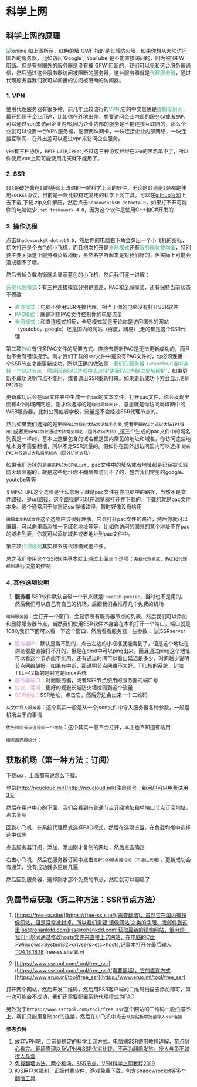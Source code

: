 # 科学上网

## 科学上网的原理

<img :src="$withBase('/online.png')" alt="online">
如上图所示，红色的墙`GWF`指的是长城防火墙，如果你想从大陆访问国外的服务器，比如访问`Google`,`YouTube`是不能直接访问的，因为被`GFW`阻断。但是有些国外的服务器是没有被`GFW`阻断的，我们可以先和这台服务器通信，然后通过这台服务器访问被阻断的服务器，这台服务器就是<font color=#3eaf7c>代理服务器</font>，通过代理服务器我们就可以间接的访问被阻断的访问器。

### 1. VPN
使用代理服务器有很多种，前几年比较流行的<font color=#3eaf7c>VPN</font>,它的中文意思是<font color=#3eaf7c>虚拟专用网</font>，最开始用于企业用途，比如你在外地出差，想要访问企业内部的服务`OA`或者`ERP`，可以通过vpn来访问企业内部,因为企业内部的服务是不能连接互联网的，那么企业就可以设置一台VPN服务器，配置两块网卡，一块连接企业内部网络，一块连接互联网，在外出差可以通过vpn来访问企业服务。

`VPN`有三种协议，`PPTP`,`L2TP`,`IPSec`,不过这三种协议已经在`GFW`的黑名单中了，所以你使用vpn上网可能使用几天就不能用了。

### 2. SSR
`SSR`是破娃酱在`SS`的基础上改进的一款科学上网的软件，无论是`SS`还是`SSR`都是使用`SOCKS5`协议，目前是一款比较稳定易用的科学上网工具。可以在[github官网](https://github.com/shadowsocksrr/shadowsocksr-csharp/releases)上去下载,下载.zip文件解压，然后点击`ShadowsocksR-dotnet4.0`，如果打不开可能你的电脑缺少`.net framework 4.0`，因为这个软件是使用C++和C#开发的

### 3. 操作流程
点击`ShadowsocksR-dotnet4.0`，然后你的电脑右下角会弹出一个小飞机的图标，初次打开是个白色的小飞机，而且初次打开是<font color=#3eaf7c>全局模式</font>还有<font color=#3eaf7c>服务器负载均衡</font>，特别要主要关掉这个服务器负载均衡，虽然名字听起来是对我们好的，但实际上可能会造成翻不了墙。

然后去掉负载均衡就会显示蓝色的小飞机，然后我们逐一讲解：

<font color=#3eaf7c>系统代理模式</font>：有三种连接模式分别是直连，PAC和全局模式，还有保持当前状态不修改
+ <font color=#3eaf7c>直连模式</font>：电脑不使用SSR连接代理，相当于你的电脑没有打开SSR软件
+ <font color=#3eaf7c>PAC模式</font>：就是利用PAC文件控制你的电脑流量
+ <font color=#3eaf7c>全局模式</font>：和直连模式相反，全局模式就是无论你是访问国外的网站（youtobe，google）还是国内的网站（百度，网易）,走的都是这个SSR代理

第二项<font color=#3eaf7c>PAC</font>有很多PAC文件的配置方式。直接去更新PAC是无法更新成功的，而且也不会有错误提示。刚才我们下载的ssr文件中是没有PAC文件的，你必须连接一个SSR节点才能更新成功。所以正确的做法是：<font color=#3eaf7c>我们在服务器->woocloud当中选择一个SSR节点，然后回到PAC选项中去选择'更新PAC为绕过局域网IP'</font>，如果更新不成功说明节点不能用，或者退出SSR重新打来。如果更新成功下方会显示`更新PAC成功`

更新成功后会在ssr文件夹中生成一个`pac`的文本文件，打开pac文件，你会发现里面有4个局域网网段，刚才你选择的是`绕过局域网IP`，意思就是你访问局域网中的WEB服务器，比如公司或者学校，流量是不会经过SSR代理节点的。

然后如果我们选择的是`更新PAC为绕过大陆常见域名列表`,或者`更新PAC为逃过大陆IP(慎用)`或者`更新PAC为仅通过大陆常见域名（国外访问大陆）`,这三个生成的pac文件中的域名列表是一样的，基本上这里包含的域名都是国内常见的地址和域名，你访问这些地址本身不需要翻墙，所以不走SSR流量的。假如你在国外想访问国内可以选择
`更新PAC为仅通过大陆常见域名（国外访问大陆）`

如果我们选择的是`更新PAC为GFWList`，pac文件中的域名或者地址都是已经被长城防火墙阻塞的，就是这些地址你不翻墙都访问不了的，包含我们常见的google、youtobe等等

`复制PAC URL`这个选项是什么意思？就是pac文件在你电脑中的路径，当然不是文件路径，是url路径，这个路径是可以在浏览器打开并下载的，下载的就是pac文件本身。这个通常用于你忘记ssr存储路径，暂时好像没有啥用

`编辑本地PAC文件`这个选项应该很好理解，它会打开pac文件的路径，然后你就可以编辑，可以向里面添加一下域名地址等等，比如你访问的国外的某个地址不在pac的域名列表，你就可以添加域名或者地址到pac文件中。

第三项<font color=#3eaf7c>代理规则</font>其实和系统代理模式差不多。

总之我们使用这个SSR软件基本就上通过上面三个选项：`系统代理模式`，`PAC`和`代理规则`进行流量的控制

### 4. 其他选项说明
1. **服务器**
SSR软件默认自带一个节点就是`FreeSSR-public`，当时也不是用的。然后我们可以自己有自己的机场，后面我们会推荐几个免费的机场

`编辑服务器`：会打开一个窗口，会显示所有服务器节点的列表，然后我们可以添加和删除服务器节点，当然我们使用SSR软件本身会在本机打开一个端口，端口就是1080,我们下面可以看一下这个窗口，然后看看服务器一些参数：
<img :src="$withBase('/SSRserver.png')" alt="SSRserver">
+ <font color=#CC99CD>服务器IP</font>：默认是看不到的，点击左边的小框框就能看到了，但是这个地址在浏览器是直接打不开的，但是在cmd中可以ping出来，而且通过ping这个地址可以看这个节点能不能用，还有通过时间可以看出延迟是多少，时间越少说明节点网络越好。如果有中断，那说明节点网络不太好。TTL指的系统，比如TTL=42指的是对方是linux系统
+ <font color=#CC99CD>服务器端口</font>：对面服务器，或者SSR节点使用的服务器的端口号
+ <font color=#CC99CD>协议、混淆</font>：更好的规避长城防火墙检测到这个流量
+ <font color=#CC99CD>SSR地址</font>：SSR地址，点击它，然后旁边会出来一个二维码

`从文件导入服务器`：这个其实一般是从一个json文件中导入服务器各种参数，一般是机场主干的事情

`优先相同节点连接同一个地址`：这个其实一般不会打开，本主也不知道有啥用

`服务器连接统计`：

## 获取机场（第一种方法：订阅）
下载ssr，上面都有说怎么下载。

登录[http://ncucloud.ml/](http://ncucloud.ml/)注册账号，新用户可以免费试用3天

然后在用户中心的下面，我们会看到有普通节点订阅地址和单端口节点订阅地址，点击复制

回到小飞机，在系统代理模式选择PAC模式，然后在选项设置，在负载均衡中选择选中优先

点击服务器订阅，添加，添加刚才复制的网址，然后点击确定

右击小飞机，然后在服务器订阅中点击`更新SSR服务器订阅（不通过代理）`，更新成功会有通知，没有成功就多更新几遍

然后回到服务器，选择刚才那个免费的节点，然后就可以翻墙了

## 免费节点获取（第二种方法：SSR节点方法）
1. [https://free-ss.site/](https://free-ss.site/)(需要翻墙)，虽然它在国内有镜像网站，但是常常被封掉，所以我们需要`镜像网站`之类的字眼，发邮件到这里[ss@rohankdd.com](ss@rohankdd.com)获取最新的镜像网站，很麻烦。我们可以同通过修改hosts文件来直接上这网站，在电脑的C盘>Windows>System32>drivsers>etc>hosts,记事本打开在最后输入`104.18.18.18  free-ss.site`即可

2. [https://www.ssrtool.com/tool/free_ssr](https://www.ssrtool.com/tool/free_ssr)(需要翻墙)，它的直连方式[https://www.eruo.ml/tool/free_ssr](https://www.eruo.ml/tool/free_ssr)

打开两个网站，然后开发二维码，然后用SSR客户端的二维码扫描去添加即可，第一次可能会不成功，我们还需要配置系统代理模式为PAC

另外对于`https://www.ssrtool.com/tool/free_ssr`这个网站的二维码一般扫描不上，我们只能用复制ssr的连接，然后在小飞机中点击`从剪贴板中批量导入ssr连接`


**参考资料**

1. [放弃VPN吧，目前最稳定的科学上网方式。电脑端SSR使用教程详解，花点耐心看完。翻墙原理以及VPN与SSR优劣比较，不再为翻墙发愁。授人与鱼不如授人与渔](https://www.youtube.com/watch?v=F6yh4b7ML5g)
2. [免费翻墙方法，两个机场，SSR节点，VPN科学上网教程2019](https://www.youtube.com/watch?v=QEkOhJlOSXE)
3. [iOS用户大福利，正版付费软件、游戏免费下载，包含Shadowrocket等多个翻墙工具](https://www.youtube.com/watch?v=p_bnMZD3YbM)